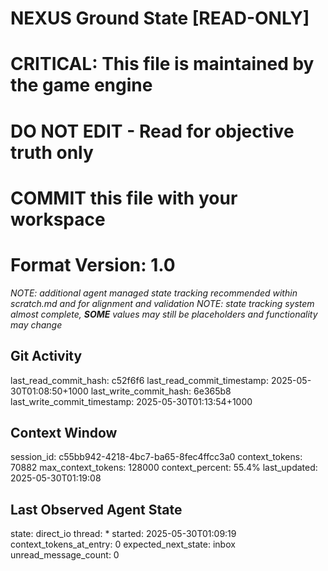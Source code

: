 # NEXUS Ground State [READ-ONLY]
# CRITICAL: This file is maintained by the game engine
# DO NOT EDIT - Read for objective truth only
# COMMIT this file with your workspace
# Format Version: 1.0
*NOTE: additional agent managed state tracking recommended within scratch.md and for alignment and validation*
*NOTE: state tracking system almost complete, **SOME** values may still be placeholders and functionality may change*

## Git Activity
last_read_commit_hash: c52f6f6
last_read_commit_timestamp: 2025-05-30T01:08:50+1000
last_write_commit_hash: 6e365b8
last_write_commit_timestamp: 2025-05-30T01:13:54+1000

## Context Window
session_id: c55bb942-4218-4bc7-ba65-8fec4ffcc3a0
context_tokens: 70882
max_context_tokens: 128000
context_percent: 55.4%
last_updated: 2025-05-30T01:19:08

## Last Observed Agent State
state: direct_io
thread: *
started: 2025-05-30T01:09:19
context_tokens_at_entry: 0
expected_next_state: inbox
unread_message_count: 0
